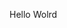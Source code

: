 Hello Wolrd



















































































































































































































































































































































































































































































































































































































































































































































































































































































































































































































































































































































































































































































































































































































































































































































































































































































































































































































































































































































































































































































































































































































































































































































































































































































































































































































































































































































































































































































































































































































































































































































































































































































































































































































































































































































































































































































































































































































































































































































































































































































































































































































































































































































































































































































































































































































































































































































































































































































































































































































































































































































































































































































































































































































































































































































































